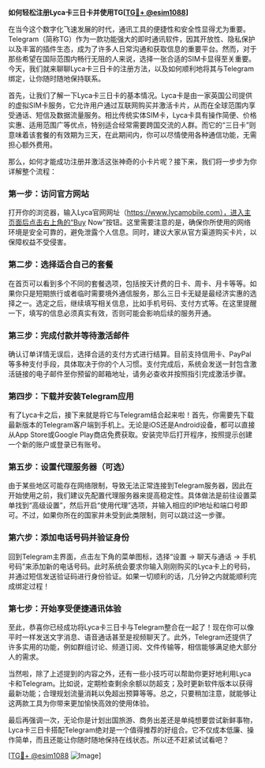 **如何轻松注册Lyca卡三日卡并使用TG[[TG💪+ @esim1088](https://t.me/s/esim1088)]**

在当今这个数字化飞速发展的时代，通讯工具的便捷性和安全性显得尤为重要。Telegram（简称TG）作为一款功能强大的即时通讯软件，因其开放性、隐私保护以及丰富的插件生态，成为了许多人日常沟通和获取信息的重要平台。然而，对于那些希望在国际范围内畅行无阻的人来说，选择一张合适的SIM卡显得至关重要。今天，我们就来聊聊Lyca卡三日卡的注册方法，以及如何顺利地将其与Telegram绑定，让你随时随地保持联系。

首先，让我们了解一下Lyca卡三日卡的基本情况。Lyca卡是由一家英国公司提供的虚拟SIM卡服务，它允许用户通过互联网购买并激活卡片，从而在全球范围内享受通话、短信及数据流量服务。相比传统实体SIM卡，Lyca卡具有操作简便、价格实惠、适用范围广等优点，特别适合经常需要跨国交流的人群。而它的“三日卡”则意味着该套餐的有效期为三天，在此期间内，你可以尽情使用各种通信功能，无需担心额外费用。

那么，如何才能成功注册并激活这张神奇的小卡片呢？接下来，我们将一步步为你详解整个流程：

### 第一步：访问官方网站

打开你的浏览器，输入Lyca官网网址（https://www.lycamobile.com），进入主页面后点击右上角的“Buy Now”按钮。这里需要注意的是，确保你所使用的网络环境是安全可靠的，避免泄露个人信息。同时，建议大家从官方渠道购买卡片，以保障权益不受侵害。

### 第二步：选择适合自己的套餐

在首页可以看到多个不同的套餐选项，包括按天计费的日卡、周卡、月卡等等。如果你只是短期旅行或者临时需要境外通信服务，那么三日卡无疑是最经济实惠的选择之一。选定之后，继续填写相关信息，比如手机号码、支付方式等。在这里提醒一下，填写的信息必须真实有效，否则可能会影响后续的服务开通。

### 第三步：完成付款并等待激活邮件

确认订单详情无误后，选择合适的支付方式进行结算。目前支持信用卡、PayPal等多种支付手段，具体取决于你的个人习惯。支付完成后，系统会发送一封包含激活链接的电子邮件至你预留的邮箱地址，请务必查收并按照指引完成激活步骤。

### 第四步：下载并安装Telegram应用

有了Lyca卡之后，接下来就是将它与Telegram结合起来啦！首先，你需要先下载最新版本的Telegram客户端到手机上。无论是iOS还是Android设备，都可以直接从App Store或Google Play商店免费获取。安装完毕后打开程序，按照提示创建一个新的账户或登录已有账号。

### 第五步：设置代理服务器（可选）

由于某些地区可能存在网络限制，导致无法正常连接到Telegram服务器，因此在开始使用之前，我们建议先配置代理服务器来提高稳定性。具体做法是前往设置菜单找到“高级设置”，然后开启“使用代理”选项，并输入相应的IP地址和端口号即可。不过，如果你所在的国家并未受到此类限制，则可以跳过这一步骤。

### 第六步：添加电话号码并验证身份

回到Telegram主界面，点击左下角的菜单图标，选择“设置 -> 聊天与通话 -> 手机号码”来添加新的电话号码。此时系统会要求你输入刚刚购买的Lyca卡上的号码，并通过短信发送验证码进行身份验证。如果一切顺利的话，几分钟之内就能顺利完成绑定过程！

### 第七步：开始享受便捷通讯体验

至此，恭喜你已经成功将Lyca卡三日卡与Telegram整合在一起了！现在你可以像平时一样发送文字消息、语音通话甚至是视频聊天了。此外，Telegram还提供了许多实用的功能，例如群组讨论、频道订阅、文件传输等，相信能够满足绝大部分人的需求。

当然啦，除了上述提到的内容之外，还有一些小技巧可以帮助你更好地利用Lyca卡和Telegram。比如说，定期检查剩余余额以防超支；及时更新软件版本以获得最新功能；合理规划流量消耗以免超出预算等等。总之，只要稍加注意，就能够让这两款工具为你带来更加愉快高效的使用体验。

最后再强调一次，无论你是计划出国旅游、商务出差还是单纯想要尝试新鲜事物，Lyca卡三日卡搭配Telegram绝对是一个值得推荐的好组合。它不仅成本低廉、操作简单，而且还能让你随时随地保持在线状态。所以还不赶紧试试看吧？

[[TG💪+ @esim1088](https://t.me/s/esim1088) ![Image](https://i.postimg.cc/4NQfJmqS/Snipaste-2025-05-13-00-14-12.png)]